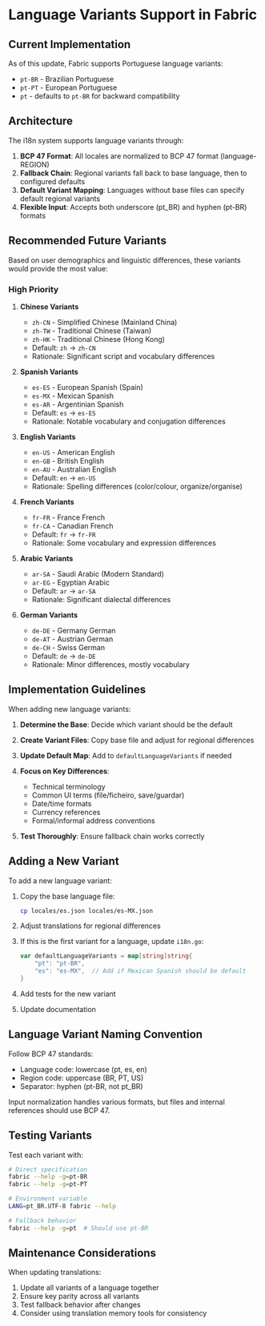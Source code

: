 # Language Variants Support in Fabric

## Current Implementation

As of this update, Fabric supports Portuguese language variants:

- `pt-BR` - Brazilian Portuguese
- `pt-PT` - European Portuguese
- `pt` - defaults to `pt-BR` for backward compatibility

## Architecture

The i18n system supports language variants through:

1. **BCP 47 Format**: All locales are normalized to BCP 47 format (language-REGION)
2. **Fallback Chain**: Regional variants fall back to base language, then to configured defaults
3. **Default Variant Mapping**: Languages without base files can specify default regional variants
4. **Flexible Input**: Accepts both underscore (pt_BR) and hyphen (pt-BR) formats

## Recommended Future Variants

Based on user demographics and linguistic differences, these variants would provide the most value:

### High Priority

1. **Chinese Variants**
   - `zh-CN` - Simplified Chinese (Mainland China)
   - `zh-TW` - Traditional Chinese (Taiwan)
   - `zh-HK` - Traditional Chinese (Hong Kong)
   - Default: `zh` → `zh-CN`
   - Rationale: Significant script and vocabulary differences

2. **Spanish Variants**
   - `es-ES` - European Spanish (Spain)
   - `es-MX` - Mexican Spanish
   - `es-AR` - Argentinian Spanish
   - Default: `es` → `es-ES`
   - Rationale: Notable vocabulary and conjugation differences

3. **English Variants**
   - `en-US` - American English
   - `en-GB` - British English
   - `en-AU` - Australian English
   - Default: `en` → `en-US`
   - Rationale: Spelling differences (color/colour, organize/organise)

4. **French Variants**
   - `fr-FR` - France French
   - `fr-CA` - Canadian French
   - Default: `fr` → `fr-FR`
   - Rationale: Some vocabulary and expression differences

5. **Arabic Variants**
   - `ar-SA` - Saudi Arabic (Modern Standard)
   - `ar-EG` - Egyptian Arabic
   - Default: `ar` → `ar-SA`
   - Rationale: Significant dialectal differences

6. **German Variants**
   - `de-DE` - Germany German
   - `de-AT` - Austrian German
   - `de-CH` - Swiss German
   - Default: `de` → `de-DE`
   - Rationale: Minor differences, mostly vocabulary

## Implementation Guidelines

When adding new language variants:

1. **Determine the Base**: Decide which variant should be the default
2. **Create Variant Files**: Copy base file and adjust for regional differences
3. **Update Default Map**: Add to `defaultLanguageVariants` if needed
4. **Focus on Key Differences**:
   - Technical terminology
   - Common UI terms (file/ficheiro, save/guardar)
   - Date/time formats
   - Currency references
   - Formal/informal address conventions

5. **Test Thoroughly**: Ensure fallback chain works correctly

## Adding a New Variant

To add a new language variant:

1. Copy the base language file:

   ```bash
   cp locales/es.json locales/es-MX.json
   ```

2. Adjust translations for regional differences

3. If this is the first variant for a language, update `i18n.go`:

   ```go
   var defaultLanguageVariants = map[string]string{
       "pt": "pt-BR",
       "es": "es-MX",  // Add if Mexican Spanish should be default
   }
   ```

4. Add tests for the new variant

5. Update documentation

## Language Variant Naming Convention

Follow BCP 47 standards:

- Language code: lowercase (pt, es, en)
- Region code: uppercase (BR, PT, US)
- Separator: hyphen (pt-BR, not pt_BR)

Input normalization handles various formats, but files and internal references should use BCP 47.

## Testing Variants

Test each variant with:

```bash
# Direct specification
fabric --help -g=pt-BR
fabric --help -g=pt-PT

# Environment variable
LANG=pt_BR.UTF-8 fabric --help

# Fallback behavior
fabric --help -g=pt  # Should use pt-BR
```

## Maintenance Considerations

When updating translations:

1. Update all variants of a language together
2. Ensure key parity across all variants
3. Test fallback behavior after changes
4. Consider using translation memory tools for consistency
